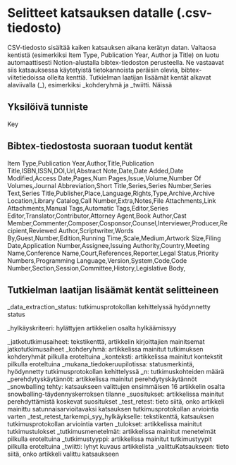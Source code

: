 # Selitteet katsauksen datalle (.csv-tiedosto)

CSV-tiedosto sisältää kaiken katsauksen aikana kerätyn datan. Valtaosa kentistä (esimerkiksi Item Type, Publication Year, Author ja Title) on luotu automaattisesti Notion-alustalla bibtex-tiedoston perusteella. Ne vastaavat siis katsauksessa käytetyistä tietokannoista peräisin olevia, bibtex-viitetiedoissa olleita kenttiä. Tutkielman laatijan lisäämät kentät alkavat alaviivalla (_), esimerkiksi _kohderyhmä ja _twiitti. Näissä 

## Yksilöivä tunniste

Key

## Bibtex-tiedostosta suoraan tuodut kentät

Item Type,Publication Year,Author,Title,Publication Title,ISBN,ISSN,DOI,Url,Abstract Note,Date,Date Added,Date Modified,Access Date,Pages,Num Pages,Issue,Volume,Number Of Volumes,Journal Abbreviation,Short Title,Series,Series Number,Series Text,Series Title,Publisher,Place,Language,Rights,Type,Archive,Archive Location,Library Catalog,Call Number,Extra,Notes,File Attachments,Link Attachments,Manual Tags,Automatic Tags,Editor,Series Editor,Translator,Contributor,Attorney Agent,Book Author,Cast Member,Commenter,Composer,Cosponsor,Counsel,Interviewer,Producer,Recipient,Reviewed Author,Scriptwriter,Words By,Guest,Number,Edition,Running Time,Scale,Medium,Artwork Size,Filing Date,Application Number,Assignee,Issuing Authority,Country,Meeting Name,Conference Name,Court,References,Reporter,Legal Status,Priority Numbers,Programming Language,Version,System,Code,Code Number,Section,Session,Committee,History,Legislative Body,

## Tutkielman laatijan lisäämät kentät selitteineen

_data_extraction_status: tutkimusprotokollan kehittelyssä hyödynnetty status

_hylkäyskriteeri: hylättyjen artikkelien osalta hylkäämissyy

_jatkotutkimusaiheet: tekstikenttä, artikkelin kirjoittajien mainitsemat jatkotutkimusaiheet
_kohderyhmä: artikkelissa mainitut tutkimuksen kohderyhmät pilkulla eroteltuina
_konteksti: artikkelissa mainitut kontekstit pilkulla eroteltuina
_mukana_tiedokeruupilotissa: statusmerkintä, hyödynnetty tutkimusprotokollan kehittelyssä
_n: tutkimuskohteiden määrä
_perehdytyskäytännöt: artikkelissa mainitut perehdytyskäytännöt
_snowballing tehty: katsaukseen valittujen ensimmäisen 16 artikkelin osalta snowballing-täydennyskerroksen tilanne
_suositukset: artikkelissa mainitut perehdyttämistä koskevat suositukset
_test_retest: tieto siitä, onko artikkeli mainittu satunnaisarvioitavaksi katsauksen tutkimusprotokollan arviointia varten
_test_retest_tarkempi_syy_hylkäykselle: tekstikenttä, katsauksen tutkimusprotokollan arviointia varten
_tulokset: artikkelissa mainitut tutkimustulokset
_tutkimusmenetelmät: artikkelissa mainitut menetelmät pilkulla eroteltuina 
_tutkimustyyppi: artikkelissa mainitut tutkimustyypit pilkulla eroteltuina
_twiitti: lyhyt kuvaus artikkelista
_valittuKatsaukseen: tieto siitä, onko artikkeli valittu katsaukseen